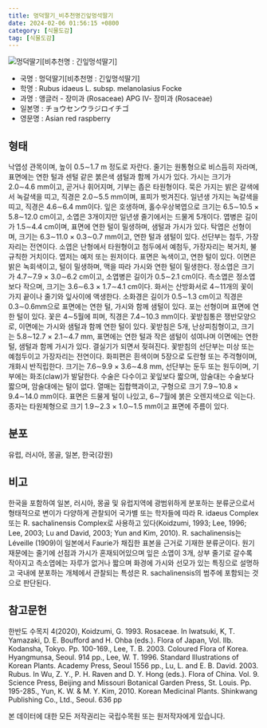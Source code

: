 ```yaml
---
title: 멍덕딸기_비추천명긴잎멍석딸기
date: 2024-02-06 01:56:15 +0800
category: [식물도감]
tag: [식물도감]
---
```




![멍덕딸기[비추천명 : 긴잎멍석딸기]](/fileUpload/plants/basic/Rosaceae/Rubus/10688/1_th2.jpg)
- 국명 : 멍덕딸기[비추천명 : 긴잎멍석딸기]
- 학명 : Rubus idaeus L. subsp. melanolasius Focke
- 과명 : 앵글러 - 장미과 (Rosaceae) APG Ⅳ- 장미과 (Rosaceae)
- 일본명 : チョウセンウラジロイチゴ
- 영문명 : Asian red raspberry


## 형태
낙엽성 관목이며, 높이 0.5∼1.7 m 정도로 자란다. 줄기는 원통형으로 비스듬히 자라며, 표면에는 연한 털과 센털 같은 붉은색 샘털과 함께 가시가 있다. 가시는 크기가 2.0∼4.6 mm이고, 곧거나 휘어지며, 기부는 좁은 타원형이다. 묵은 가지는 밝은 갈색에서 녹갈색을 띠고, 직경은 2.0∼5.5 mm이며, 표피가 벗겨진다. 일년생 가지는 녹갈색을 띠고, 직경은 4.6∼6.4 mm이다. 잎은 호생하며, 홀수우상복엽으로 크기는 6.5∼10.5 × 5.8∼12.0 cm이고, 소엽은 3개이지만 일년생 줄기에서는 드물게 5개이다. 엽병은 길이가 1.5∼4.4 cm이며, 표면에 연한 털이 밀생하며, 샘털과 가시가 있다. 탁엽은 선형이며, 크기는 6.3∼11.0 × 0.3∼0.7 mm이고, 연한 털과 샘털이 있다. 선단부는 첨두, 가장자리는 전연이다. 소엽은 난형에서 타원형이고 첨두에서 예첨두, 가장자리는 복거치, 불규칙한 거치이다. 엽저는 예저 또는 원저이다. 표면은 녹색이고, 연한 털이 있다. 이면은 밝은 녹회색이고, 털이 밀생하며, 맥을 따라 가시와 연한 털이 밀생한다. 정소엽은 크기가 4.7∼7.9 × 3.0∼6.2 cm이고, 소엽병은 길이가 0.5∼2.1 cm이다. 측소엽은 정소엽보다 작으며, 크기는 3.6∼6.3 × 1.7∼4.1 cm이다. 화서는 산방화서로 4∼11개의 꽃이 가지 끝이나 줄기와 잎사이에 액생한다. 소화경은 길이가 0.5∼1.3 cm이고 직경은 0.3∼0.6mm으로 표면에는 연한 털, 가시와 함께 샘털이 있다. 포는 선형이며 표면에 연한 털이 있다. 꽃은 4∼5월에 피며, 직경은 7.4∼10.3 mm이다. 꽃받침통은 쟁반모양으로, 이면에는 가시와 샘털과 함께 연한 털이 있다. 꽃받침은 5개, 난상피침형이고, 크기는 5.8∼12.7 × 2.1∼4.7 mm, 표면에는 연한 털과 작은 샘털이 섞여나며 이면에는 연한 털, 샘털과 함께 가시가 있다. 결실기가 되면서 젖혀진다. 꽃받침의 선단부는 미상 또는 예첨두이고 가장자리는 전연이다. 화피편은 흰색이며 5장으로 도란형 또는 주걱형이며, 개화시 반직립한다. 크기는 7.6∼9.9 × 3.6∼4.8 mm, 선단부는 둔두 또는 원두이며, 기부에는 화조(claw)가 발달한다. 수술은 다수이고 꽃잎보다 짧으며, 암술대는 수술보다 짧으며, 암술대에는 털이 없다. 열매는 집합핵과이고, 구형으로 크기 7.9∼10.8 × 9.4∼14.0 mm이다. 표면은 드물게 털이 나있고, 6∼7월에 붉은 오렌지색으로 익는다. 종자는 타원체형으로 크기 1.9∼2.3 × 1.0∼1.5 mm이고 표면에 주름이 있다.
## 분포
유럽, 러시아, 몽골, 일본, 한국(강원)
## 비고
한국을 포함하여 일본, 러시아, 몽골 및 유럽지역에 광범위하게 분포하는 분류군으로서 형태적으로 변이가 다양하게 관찰되어 국가별 또는 학자들에 따라 R. idaeus Complex 또는 R. sachalinensis Complex로 사용하고 있다(Koidzumi, 1993; Lee, 1996; Lee, 2003; Lu and David, 2003; Yun and Kim, 2010). R. sachalinensis는 Léveille (1909)이 일본에서 Faurie가 채집한 표본을 근거로 기재한 분류군이다. 원기재문에는 줄기에 선점과 가시가 혼재되어있으며 잎은 소엽이 3개, 상부 줄기로 갈수록 작아지고 측소엽에는 자루가 없거나 짧으며 화경에 가시와 선모가 있는 특징으로 설명하고 국내에 분포하는 개체에서 관찰되는 특성은 R. sachalinensis의 범주에 포함되는 것으로 판단된다.
## 참고문헌
한반도 수목지 4(2020), Koidzumi, G. 1993. Rosaceae. In Iwatsuki, K, T. Yamazaki, D. E. Boufford and H. Ohba (eds.). Flora of Japan, Vol. IIb. Kodansha, Tokyo. Pp. 100-169., Lee, T. B. 2003. Coloured Flora of Korea. Hyangmunsa, Seoul. 914 pp., Lee, W. T. 1996. Standard Illustrations of Korean Plants. Academy Press, Seoul 1556 pp., Lu, L. and E. B. David. 2003. Rubus. In Wu, Z. Y., P. H. Raven and D. Y. Hong (eds.). Flora of China. Vol. 9. Science Press, Beijing and Missouri Botanical Garden Press, St. Louis. Pp. 195-285., Yun, K. W. & M. Y. Kim, 2010. Korean Medicinal Plants. Shinkwang Publishing Co., Ltd., Seoul. 636 pp






본 데이터에 대한 모든 저작권리는 국립수목원 또는 원저작자에게 있습니다.
